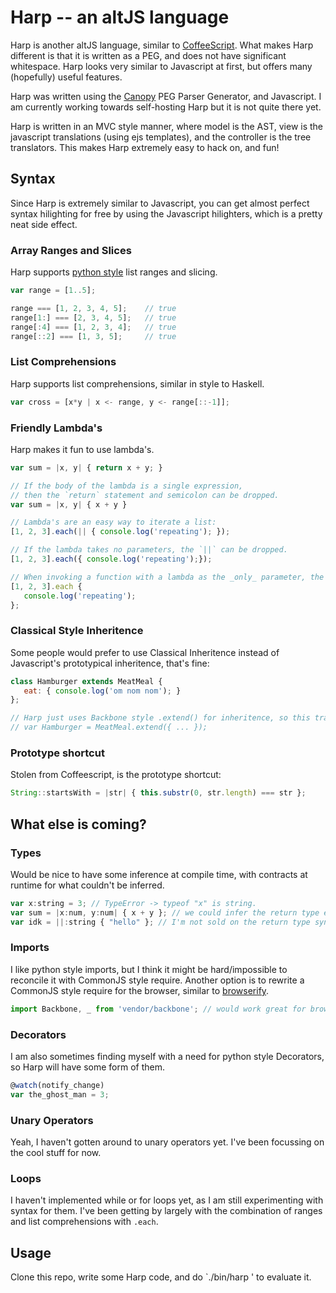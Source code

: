 Harp -- an altJS language
=========================
Harp is another altJS language, similar to [CoffeeScript](http://coffeescript.org/).  What makes Harp different is that it is written as a PEG,
and does not have significant whitespace.  Harp looks very similar to Javascript at first, but offers many 
(hopefully) useful features.

Harp was written using the [Canopy](http://canopy.jcoglan.com/) PEG Parser Generator, and Javascript.  I am
currently working towards self-hosting Harp but it is not quite there yet.

Harp is written in an MVC style manner, where model is the AST, view is the javascript translations 
(using ejs templates), and the controller is the tree translators.  This makes Harp extremely easy to hack on, and fun!

Syntax
------
Since Harp is extremely similar to Javascript, you can get almost perfect syntax hilighting for free by using the Javascript
hilighters, which is a pretty neat side effect.

### Array Ranges and Slices
Harp supports [python style](http://stackoverflow.com/a/509295) list ranges and slicing.

```Javascript
var range = [1..5];

range === [1, 2, 3, 4, 5];    // true
range[1:] === [2, 3, 4, 5];   // true
range[:4] === [1, 2, 3, 4];   // true
range[::2] === [1, 3, 5];     // true
```

### List Comprehensions
Harp supports list comprehensions, similar in style to Haskell.
```Javascript
var cross = [x*y | x <- range, y <- range[::-1]];
```

### Friendly Lambda's
Harp makes it fun to use lambda's.
```Javascript
var sum = |x, y| { return x + y; }

// If the body of the lambda is a single expression, 
// then the `return` statement and semicolon can be dropped.
var sum = |x, y| { x + y }

// Lambda's are an easy way to iterate a list:
[1, 2, 3].each(|| { console.log('repeating'); });

// If the lambda takes no parameters, the `||` can be dropped.
[1, 2, 3].each({ console.log('repeating');});

// When invoking a function with a lambda as the _only_ parameter, the parentheses can be dropped
[1, 2, 3].each {
   console.log('repeating');
};
```

### Classical Style Inheritence
Some people would prefer to use Classical Inheritence instead of Javascript's prototypical inheritence, that's fine:
```Javascript
class Hamburger extends MeatMeal {
   eat: { console.log('om nom nom'); }
};

// Harp just uses Backbone style .extend() for inheritence, so this translates easily to:
// var Hamburger = MeatMeal.extend({ ... });
```

### Prototype shortcut
Stolen from Coffeescript, is the prototype shortcut:
```Javascript
String::startsWith = |str| { this.substr(0, str.length) === str };
```

What else is coming?
---------------------

### Types
Would be nice to have some inference at compile time, with contracts at runtime for what couldn't be inferred.
```Javascript
var x:string = 3; // TypeError -> typeof "x" is string.
var sum = |x:num, y:num| { x + y }; // we could infer the return type easily here
var idk = ||:string { "hello" }; // I'm not sold on the return type syntax here
```

### Imports
I like python style imports, but I think it might be hard/impossible to reconcile it with CommonJS style require.
Another option is to rewrite a CommonJS style require for the browser, similar to 
[browserify](https://github.com/substack/node-browserify).
```Javascript
import Backbone, _ from 'vendor/backbone'; // would work great for browser, but hard for CommonJS
```

### Decorators
I am also sometimes finding myself with a need for python style Decorators, so Harp will have some form of them.
```Javascript
@watch(notify_change)
var the_ghost_man = 3;
```

### Unary Operators
Yeah, I haven't gotten around to unary operators yet.  I've been focussing on the cool stuff for now.

### Loops
I haven't implemented while or for loops yet, as I am still experimenting with syntax for them.  I've been getting by
largely with the combination of ranges and list comprehensions with `.each`.

Usage
-----
Clone this repo, write some Harp code, and do `./bin/harp <filename>' to evaluate it.
